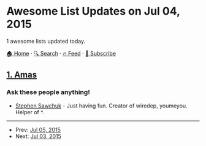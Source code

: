 # Awesome List Updates on Jul 04, 2015

1 awesome lists updated today.

[🏠 Home](/README.md) · [🔍 Search](https://test.trackawesomelist.com/search/) · [🔥 Feed](https://test.trackawesomelist.com/rss.xml) · [📮 Subscribe](https://trackawesomelist.us17.list-manage.com/subscribe?u=d2f0117aa829c83a63ec63c2f&id=36a103854c)



## [1. Amas](/content/sindresorhus/amas/README.md)

### Ask these people anything!

*   [Stephen Sawchuk](https://github.com/stephenplusplus/ama) - Just having fun. Creator of wiredep, youmeyou. Helper of ^.

---

- Prev: [Jul 05, 2015](/content/2015/07/05/README.md)
- Next: [Jul 03, 2015](/content/2015/07/03/README.md)